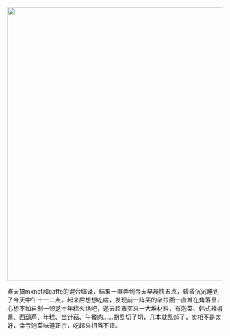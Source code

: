 <img class="img-responsive center-block" src="https://raw.githubusercontent.com/joshua19881228/my_blogs/master/Life_Discovery/My_Drawings/20161211.jpg" alt="" width="640"/>

昨天搞mxnet和caffe的混合编译，结果一直弄到今天早晨快五点，昏昏沉沉睡到了今天中午十一二点。起来后想想吃啥，发现前一阵买的辛拉面一直堆在角落里，心想不如自制一顿芝士年糕火锅吧，遂去超市买来一大堆材料，有泡菜、韩式辣椒酱、西葫芦、年糕、金针菇、午餐肉……胡乱切了切，几本就乱炖了，卖相不是太好，幸亏泡菜味道正宗，吃起来相当不错。